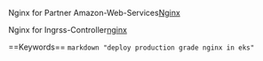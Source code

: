 
Nginx for Partner Amazon-Web-Services[Nginx](https://www.nginx.com/partners/amazon-web-services/)

Nginx for Ingrss-Controller[nginx](https://www.nginx.com/blog/deploying-nginx-ingress-controller-on-amazon-eks-how-we-tested/)

==Keywords==
    ```markdown
    "deploy production grade nginx in eks"
    ```
